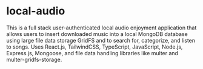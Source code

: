 # local-audio

This is a full stack user-authenticated local audio enjoyment application that allows users to insert downloaded music into a local MongoDB database using large file data storage GridFS and to search for, categorize, and listen to songs. Uses React.js, TailwindCSS, TypeScript, JavaScript, Node.js, Express.js, Mongoose, and file data handling libraries like multer and multer-gridfs-storage.
